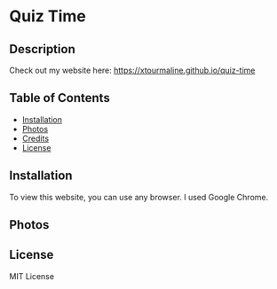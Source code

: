 # Quiz Time

## Description


Check out my website here: https://xtourmaline.github.io/quiz-time

## Table of Contents

- [Installation](#installation)
- [Photos](#photos)
- [Credits](#credits)
- [License](#license)

## Installation

To view this website, you can use any browser. I used Google Chrome.

## Photos


## License

MIT License

